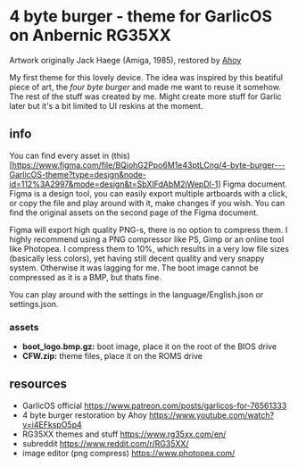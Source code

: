 # 4 byte burger - theme for GarlicOS on Anbernic RG35XX
Artwork originally Jack Haege (Amiga, 1985), restored by [Ahoy](https://www.youtube.com/watch?v=i4EFkspO5p4)

My first theme for this lovely device. The idea was inspired by this beatiful piece of art, the *four byte burger* and made me want to reuse it somehow. The rest of the stuff was created by me. 
Might create more stuff for Garlic later but it's a bit limited to UI reskins at the moment.  

## info

You can find every asset in (this)[https://www.figma.com/file/BQiohG2Ppo6M1e43ptLCng/4-byte-burger---GarlicOS-theme?type=design&node-id=112%3A2997&mode=design&t=SbXIFdAbM2jWepDl-1] Figma document. Figma is a design tool, you can easily export multiple artboards with a click, or copy the file and play around with it, make changes if you wish. You can find the original assets on the second page of the Figma document.

Figma will export high quality PNG-s, there is no option to compress them. I highly recommend using a PNG compressor like PS, Gimp or an online tool like Photopea. I compress them to 10%, which results in a very low file sizes (basically less colors), yet having still decent quality and very snappy system. Otherwise it was lagging for me. The boot image cannot be compressed as it is a BMP, but thats fine.

You can play around with the settings in the language/English.json or settings.json.  

### assets
- **boot_logo.bmp.gz:** boot image, place it on the root of the BIOS drive
- **CFW.zip:** theme files, place it on the ROMS drive

## resources
- GarlicOS official https://www.patreon.com/posts/garlicos-for-76561333
- 4 byte burger restoration by Ahoy https://www.youtube.com/watch?v=i4EFkspO5p4
- RG35XX themes and stuff https://www.rg35xx.com/en/
- subreddit https://www.reddit.com/r/RG35XX/
- image editor (png compress) https://www.photopea.com/
